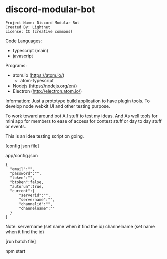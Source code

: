 # discord-modular-bot
```
Project Name: Discord Modular Bot
Created By: Lightnet
License: CC (creative commons)
```
Code Languages:
 * typescript (main)
 * javascript

Programs:
 * atom.io (https://atom.io/)
    * atom-typescript
 * Nodejs (https://nodejs.org/en/)
 * Electron (http://electron.atom.io/)

Information:
  Just a prototype build application to have plugin tools.
To develop node webkit UI and other testing purpose.

  To work toward around bot A.I stuff to test my ideas. And As well tools for
mini app for members to ease of access for contest stuff or day to day stuff or
events.

This is an idea testing script on going.

[config json file]

app/config.json

```
{
  "email":"",
  "password":"",
  "token":"",
  "btoken":false,
  "autorun":true,
  "current":{
      "serverid":"",
      "servername":"",
      "channelid":"",
      "channelname":""
  }
}
```
Note:
servername (set name when it find the id)
channelname (set name when it find the id)

[run batch file]

npm start

